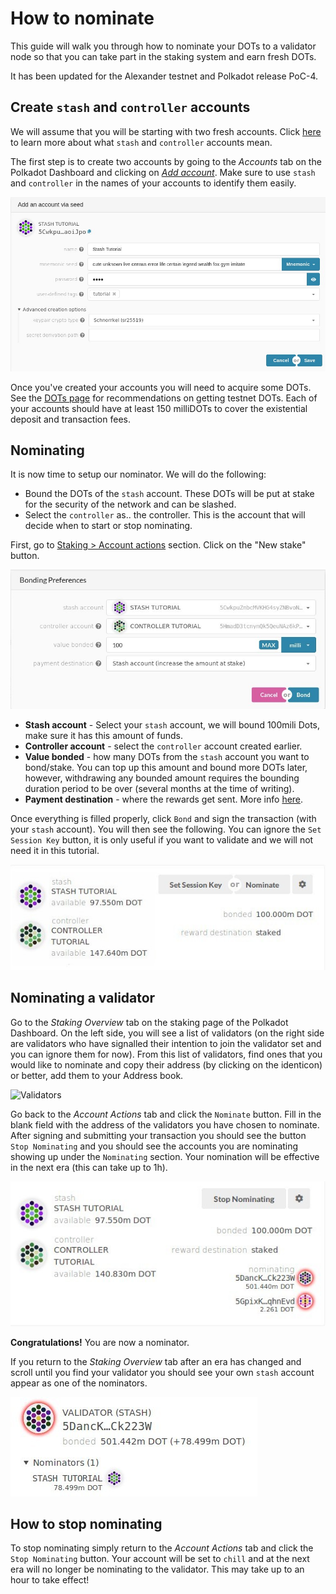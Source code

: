# How to nominate

This guide will walk you through how to nominate your DOTs to a validator node so that you can take part in the staking system and earn fresh DOTs. 

It has been updated for the Alexander testnet and Polkadot release PoC-4.

## Create `stash` and `controller` accounts

We will assume that you will be starting with two fresh accounts. Click [here](../../learn/staking.md#accounts) to learn more about what `stash` and `controller` accounts mean.

The first step is to create two accounts by going to the *Accounts* tab on the Polkadot Dashboard and clicking on [*Add account*](https://polkadot.js.org/apps/#/accounts). Make sure to use `stash` and `controller` in the names of your accounts to identify them easily.

![Creating an account](../../../img/guides/how-to-nominate/polkadot-dashboard-create-account.jpg)

Once you've created your accounts you will need to acquire some DOTs. See the [DOTs page](../../learn/DOT.md#getting-testnet-dots) for recommendations on getting testnet DOTs. Each of your accounts should have at least 150 milliDOTs to cover the existential deposit and transaction fees.

## Nominating

It is now time to setup our nominator. We will do the following:
- Bound the DOTs of the `stash` account. These DOTs will be put at stake for the security of the network and can be slashed.
- Select the `controller` as.. the controller. This is the account that will decide when to start or stop nominating.

First, go to [Staking > Account actions](https://polkadot.js.org/apps/#/staking/actions) section. Click on the "New stake" button.

![dashboard bonding](../../../img/guides/how-to-nominate/polkadot-dashboard-bonding.jpg)

- **Stash account** - Select your `stash` account, we will bound 100mili Dots, make sure it has this amount of funds.
- **Controller account** - select the `controller` account created earlier.
- **Value bonded** - how many DOTs from the `stash` account you want to bond/stake. You can top up this amount and bound more DOTs later, however, withdrawing any bounded amount requires the bounding duration period to be over (several months at the time of writing).
- **Payment destination** - where the rewards get sent. More info [here](../../learn/staking.md#reward-distribution).

Once everything is filled properly, click `Bond` and sign the transaction (with your `stash` account). You will then see the following. You can ignore the `Set Session Key` button, it is only useful if you want to validate and we will not need it in this tutorial.

![dashboard overview](../../../img/guides/how-to-nominate/polkadot-dashboard-set-session-key.jpg)

## Nominating a validator

Go to the *Staking Overview* tab on the staking page of the Polkadot Dashboard. On the left side, you will see a list of validators (on the right side are validators who have signalled their intention to join the validator set and you can ignore them for now). From this list of validators, find ones that you would like to nominate and copy their address (by clicking on the identicon) or better, add them to your Address book.

![Validators](../../../img/guides/how-to-nominate/validators.png)

Go back to the *Account Actions* tab and click the `Nominate` button. Fill in the blank field with the address of the validators you have chosen to nominate. After signing and submitting your transaction you should see the button `Stop Nominating` and you should see the accounts you are nominating showing up under the `Nominating` section. Your nomination will be effective in the next era (this can take up to 1h).

![Nominating](../../../img/guides/how-to-nominate/nominating.jpg)

**Congratulations!** You are now a nominator.

If you return to the *Staking Overview* tab after an era has changed and scroll until you find your validator you should see your own `stash` account appear as one of the nominators.

![Nominating2](../../../img/guides/how-to-nominate/nominating2.jpg)

## How to stop nominating

To stop nominating simply return to the *Account Actions* tab and click the `Stop Nominating` button. Your account will be set to `chill` and at the next era will no longer be nominating to the validator. This may take up to an hour to take effect!
